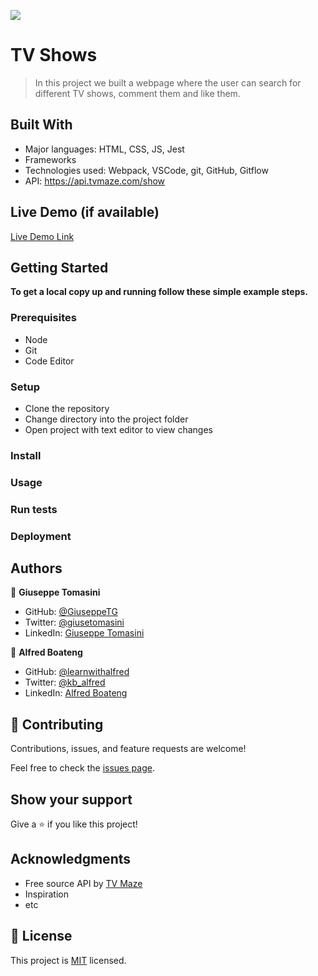 ![](https://img.shields.io/badge/Microverse-blueviolet)

# TV Shows

> In this project we built a webpage where the user can search for different TV shows, comment them and like them.

## Built With

- Major languages: HTML, CSS, JS, Jest
- Frameworks
- Technologies used: Webpack, VSCode, git, GitHub, Gitflow
- API: https://api.tvmaze.com/show

## Live Demo (if available)

[Live Demo Link](https://livedemo.com)

## Getting Started

**To get a local copy up and running follow these simple example steps.**

### Prerequisites

- Node
- Git
- Code Editor

### Setup

- Clone the repository
- Change directory into the project folder
- Open project with text editor to view changes

### Install

### Usage

### Run tests

### Deployment

## Authors

👤 **Giuseppe Tomasini**

- GitHub: [@GiuseppeTG](https://github.com/GiuseppeTG)
- Twitter: [@giusetomasini](https://twitter.com/giusetomasini)
- LinkedIn: [Giuseppe Tomasini](https://www.linkedin.com/in/giuseppe-tomasini-67ba101a8/)

👤 **Alfred Boateng**

- GitHub: [@learnwithalfred](https://github.com/learnwithalfred)
- Twitter: [@kb_alfred](https://twitter.com/kb_alfred)
- LinkedIn: [Alfred Boateng](https://www.linkedin.com/in/alfred-boateng-704670138/)

## 🤝 Contributing

Contributions, issues, and feature requests are welcome!

Feel free to check the [issues page](../../issues/).

## Show your support

Give a ⭐️ if you like this project!

## Acknowledgments

- Free source API by [TV Maze](https://www.tvmaze.com/api)
- Inspiration
- etc

## 📝 License

This project is [MIT](./MIT.md) licensed.
